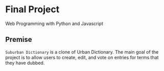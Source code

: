 # Final Project

Web Programming with Python and Javascript

## Premise

`Suburban Dictionary` is a clone of Urban Dictionary. The main goal of the
project is to allow users to create, edit, and vote on entries for terms that
they have dubbed.
